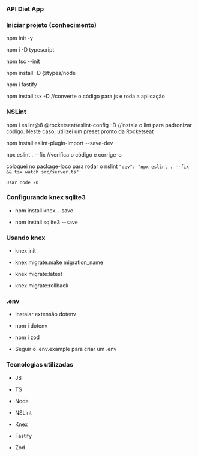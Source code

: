### API Diet App


### Iniciar projeto (conhecimento)


npm init -y

npm i -D typescript

npm tsc --init

npm install -D @types/node

npm i fastify

npm install tsx -D //converte o código para js e roda a aplicação

### NSLint

npm i eslint@8 @rocketseat/eslint-config -D //instala o lint para padronizar código. Neste caso, utilizei um preset pronto da Rocketseat

npm install eslint-plugin-import --save-dev

npx eslint . --fix  //verifica o código e corrige-o

coloquei no package-loco para rodar o nslint ` "dev": "npx eslint . --fix && tsx watch src/server.ts" `

`Usar node 20`

### Configurando knex sqlite3

- npm install knex --save

- npm install sqlite3 --save

### Usando knex

- knex init

- knex migrate:make migration_name

- knex migrate:latest

- knex migrate:rollback


### .env

- Instalar extensão dotenv

- npm i dotenv

- npm i zod

- Seguir o .env.example para criar um .env


### Tecnologias utilizadas

- JS

- TS

- Node

- NSLint

- Knex

- Fastify

- Zod